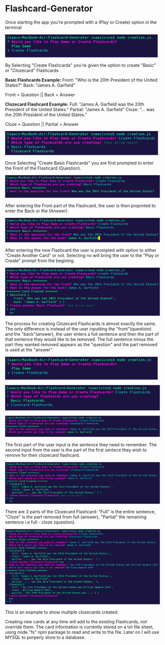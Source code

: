 # Flashcard-Generator

Once starting the app you're prompted with a (Play or Create) option in the terminal

![Creating Flashcard](readme_images/CreateFlashcards.png)

By Selecting "Create Flashcards" you're given the option to create "Basic" or "Clozecard" Flashcards

**Basic Flashcards Example:**
Front: "Who is the 20th President of the United States?"
Back: "James A. Garfield"

Front = Question || Back = Answer

**Clozecard Flashcard Example:**
Full: "James A. Garfield was the 20th President of the United States."
Partial: "James A. Garfield"
Cloze: "... was the 20th President of the United States."

Cloze = Question || Partial = Answer

![Creating Flashcard](readme_images/CreateBasic.png)

Once Selecting "Create Basic Flashcards" you are first prompted to enter the Front of the Flashcard (Question).

![Creating Flashcard](readme_images/EnteringFirstBasicFront.png)

After entering the Front part of the Flashcard, the user is then propmted to enter the Back or the (Answer).

![Creating Flashcard](readme_images/EnteringFirstBasicBack.png)

After entering the new Flashcard the user is prompted with option to either "Create Another Card" or not. Selecting no will bring the user to the "Play or Create" prompt from the begining.


![Creating Flashcard](readme_images/ShowCardCreateAnotherBasic.png)

The process for creating Clozecard Flashcards is almost exactly the same. The only difference is instead of the user inputting the "front"(questioin) and the "back"(answer), the user enters a full sentence and then the part of that sentence they would like to be removed. The full sentence minus the part they wanted removed appears as the "question" and the part removed is used at the "answer".

![Creating Flashcard](readme_images/CreateFlashcards.png)

![Creating Flashcard](readme_images/CreatingClozeCard.png)

![Creating Flashcard](readme_images/clozeCardCreationRemoveExample.png)

The first part of the user input is the sentence they need to remember. The second input from the user is the part of the first sentece they wish to remove for their clozecard flashcard.

![Creating Flashcard](readme_images/firstClozeCardCreatedCompletely.png)

There are 3 parts of the Clozecard Flashcard: "Full" is the entire sentence, "Cloze" is the part removed from full (answer), "Partial" the remaining sentence i.e full - cloze (question).

![Creating Flashcard](readme_images/clozeCardSecondExample.png)

This is an example to show multiple clozecards created.

Creating new cards at any time will add to the existing Flashcards, not override them. The card information is currently stored on a txt file sheet, using node "fs" npm package to read and write to the file. Later on I will use MYSQL to porperly store to a database.



















